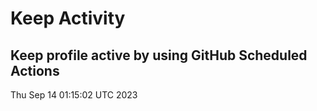 # Keep Activity 
Keep profile active by using GitHub Scheduled Actions
--- 
Thu Sep 14 01:15:02 UTC 2023